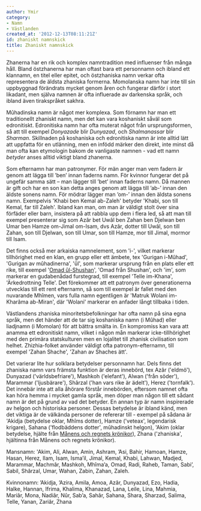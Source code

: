 ```yaml
---
author: Ymir
category:
- Namn
- Västlanden
created_at: '2012-12-13T08:11:21Z'
id: zhaniskt namnskick
title: Zhaniskt namnskick
---
```

Zhanerna har en rik och komplex namntradition med influenser från många håll. Bland östzhanerna har man oftast bara ett personnamn och ibland ett klannamn, en titel eller epitet, och östzhaniska namn verkar ofta representera de äldsta zhaniska formerna. Momolanska namn har inte till sin uppbyggnad förändrats mycket genom åren och fungerar därför i stort likadant, men själva namnen är ofta influerade av darkenska språk, och ibland även tirakspråket sakhra.

Mûhadinska namn är något mer komplexa. Som förnamn har man ett traditionellt zhaniskt namn, men det kan vara koshaniskt såväl som edronitiskt. Edronitiska namn har ofta muterat något från ursprungsformen, så att till exempel *Donyazade* blir *Dunyazad*, och *Shalmanassar* blir *Sharman*. Skillnaden på koshaniska och edronitiska namn är inte alltid lätt att uppfatta för en utlänning, men en infödd märker den direkt, inte minst då man ofta kan etymologin bakom de vanligaste namnen - vad ett namn *betyder* anses alltid viktigt bland zhanerna.

Som efternamn har man patronymer. För män anger man vem fadern är genom att lägga till ’ben’ innan faderns namn. För kvinnor fungerar det på ungefär samma sätt – man lägger till ’bet’ innan faderns namn. Då mannen är gift och har en son kan detta anges genom att lägga till ’ab-’ innan den äldste sonens namn. För mödrar lägger man ’om-’ innan den äldsta sonens namn. Exempelvis 'Khabi ben Kemal ab-Zaleh' betyder 'Khabi, son till Kemal, far till Zaleh'. Ibland kan man, om man är väldigt stolt över sina förfäder eller barn, insistera på att rabbla upp dem i flera led, så att man till exempel presenterar sig som Azâr bet Uwâl ben Zahan ben Djelwan ben Umar ben Hamze om-Jimal om-Isam, dvs Azâr, dotter till Uwâl, son till Zahan, son till Djelwan, son till Umar, son till Hamze, mor till Jimal, mormor till Isam.

Det finns också mer arkaiska namnelement, som 'i-', vilket markerar tillhörighet med en klan, en grupp eller ett ämbete, tex 'Gurigan i-Mûhad', 'Gurigan av mûhadinerna', 'ûl', som markerar ursprung från en plats eller ett rike, till exempel '[Omad ûl-Shushan]', 'Omad från Shushan', och 'im', som markerar en gudabenådad furstegrad, till exempel 'Telle im-Khana', 'Ärkedrottning Telle'. Det förekommer att ett patronym över generationerna utvecklas till ett rent efternamn, så som till exempel är fallet med den nuvarande Mhîmen, vars fulla namn egentligen är 'Matruk Wolani im-Kharâma ab-Miran', där 'Wolani' markerar en anfader långt tillbaka i tiden.

Västlandens zhaniska minoritetsbefolkningar har ofta namn på sina egna språk, men det händer att de tar sig koshaniska namn (i Mûhad) eller liadjnamn (i Momolan) för att bättra smälta in. En kompromiss kan vara att anamma ett edronitiskt namn, vilket i någon mån markerar icke-tillhörighet med den primära statskulturen men en lojalitet till zhanisk civilisation som helhet. Zhizhia-folket använder väldigt ofta patronym-efternamn, till exempel 'Zahan Shache', 'Zahan av Shaches ätt'.

Det varierar lite hur solklara betydelser personnamn har. Dels finns det zhaniska namn vars främsta funktion är deras innebörd, tex Azâr ('eldmö'), Dunyazad ('världsbefriare'), Mashkoh ('elefant'), Alwan ('från söder'), Marammar ('ljusbärare'), Shârzal ('han vars rike är ädelt'), Herez ('tornfalk'). Det innebär inte att alla åhörare förstår innebörden, eftersom namnet ofta kan höra hemma i mycket gamla språk, men döper man någon till ett sådant namn är det på grund av vad det betyder. En annan typ är namn inspirerade av helgon och historiska personer. Dessas betydelse är ibland känd, men det viktiga är de välkända personer de refererar till - exempel på sådana är 'Akidja (betydelse oklar, Mhîms dotter), Hamze ('veteax', legendarisk krigare), Sahana ('flodbäddens dotter', mûhadinskt helgon), 'Akim (oklar betydelse, hjälte från [Månens och regnets krönikor]), Zhana ('zhaniska', hjältinna från Månens och regnets krönikor).

Mansnamn: 'Akim, Ali, Alwan, Amin, Ashram, ’Asi, Bahir, Hamoan, Hamze, Hasan, Herez, Ilam, Isam, Isma’il, Jimal, Kemal, Khabi, Lahwan, Madjed, Marammar, Machmâr, Mashkoh, Mhîma’a, Omad, Radi, Raheb, Taman, Sabi’, Sabil, Shârzal, Umar, Wahan, Zabin, Zahan, Zaleh.

Kvinnonamn: ’Akidja, ’Azira, Amila, Amoa, Azâr, Dunyazad, Ezo, Hadia, Halke, Hannan, Ifrima, Khalima, Khanazad, Lana, Leile, Lina, Mahmia, Mariâr, Mona, Nadiâr, Nûr, Sab’a, Sahâr, Sahana, Shara, Sharzad, Salima, Telle, Yanan, Zariâr, Zhana

  [Omad ûl-Shushan]: Omad_Ûl-Shushan
  [Månens och regnets krönikor]: Wahal_il_zinda_bet_izaleh